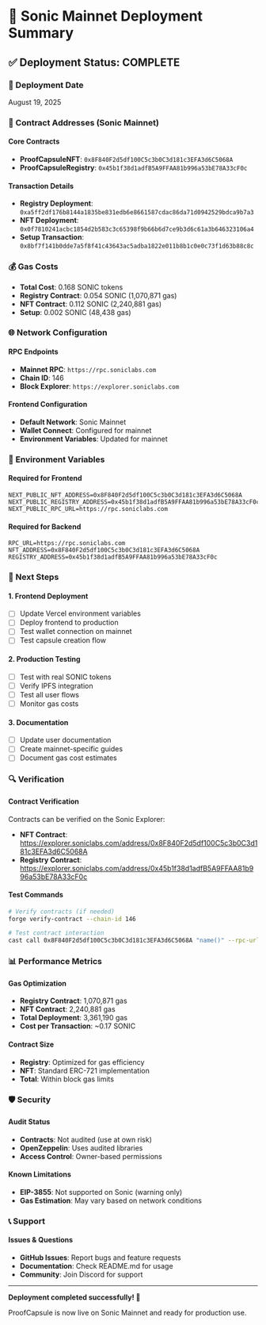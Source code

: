 # 🚀 Sonic Mainnet Deployment Summary

## ✅ Deployment Status: **COMPLETE**

### 📅 Deployment Date
August 19, 2025

### 🔗 Contract Addresses (Sonic Mainnet)

#### Core Contracts
- **ProofCapsuleNFT**: `0x8F840F2d5df100C5c3b0C3d181c3EFA3d6C5068A`
- **ProofCapsuleRegistry**: `0x45b1f38d1adfB5A9FFAA81b996a53bE78A33cF0c`

#### Transaction Details
- **Registry Deployment**: `0xa5ff2df176b8144a1835be831edb6e8661587cdac86da71d0942529bdca9b7a3`
- **NFT Deployment**: `0x0f7810241acbc1854d2b583c3c65398f9b66b6d7ce9b3d6c61a3b646323106a4`
- **Setup Transaction**: `0x8bf7f141b0dde7a5f8f41c43643ac5adba1822e011b8b1c0e0c73f1d63b88c8c`

### 💰 Gas Costs
- **Total Cost**: 0.168 SONIC tokens
- **Registry Contract**: 0.054 SONIC (1,070,871 gas)
- **NFT Contract**: 0.112 SONIC (2,240,881 gas)
- **Setup**: 0.002 SONIC (48,438 gas)

### 🌐 Network Configuration

#### RPC Endpoints
- **Mainnet RPC**: `https://rpc.soniclabs.com`
- **Chain ID**: 146
- **Block Explorer**: `https://explorer.soniclabs.com`

#### Frontend Configuration
- **Default Network**: Sonic Mainnet
- **Wallet Connect**: Configured for mainnet
- **Environment Variables**: Updated for mainnet

### 🔧 Environment Variables

#### Required for Frontend
```env
NEXT_PUBLIC_NFT_ADDRESS=0x8F840F2d5df100C5c3b0C3d181c3EFA3d6C5068A
NEXT_PUBLIC_REGISTRY_ADDRESS=0x45b1f38d1adfB5A9FFAA81b996a53bE78A33cF0c
NEXT_PUBLIC_RPC_URL=https://rpc.soniclabs.com
```

#### Required for Backend
```env
RPC_URL=https://rpc.soniclabs.com
NFT_ADDRESS=0x8F840F2d5df100C5c3b0C3d181c3EFA3d6C5068A
REGISTRY_ADDRESS=0x45b1f38d1adfB5A9FFAA81b996a53bE78A33cF0c
```

### 🎯 Next Steps

#### 1. Frontend Deployment
- [ ] Update Vercel environment variables
- [ ] Deploy frontend to production
- [ ] Test wallet connection on mainnet
- [ ] Test capsule creation flow

#### 2. Production Testing
- [ ] Test with real SONIC tokens
- [ ] Verify IPFS integration
- [ ] Test all user flows
- [ ] Monitor gas costs

#### 3. Documentation
- [ ] Update user documentation
- [ ] Create mainnet-specific guides
- [ ] Document gas cost estimates

### 🔍 Verification

#### Contract Verification
Contracts can be verified on the Sonic Explorer:
- **NFT Contract**: https://explorer.soniclabs.com/address/0x8F840F2d5df100C5c3b0C3d181c3EFA3d6C5068A
- **Registry Contract**: https://explorer.soniclabs.com/address/0x45b1f38d1adfB5A9FFAA81b996a53bE78A33cF0c

#### Test Commands
```bash
# Verify contracts (if needed)
forge verify-contract --chain-id 146

# Test contract interaction
cast call 0x8F840F2d5df100C5c3b0C3d181c3EFA3d6C5068A "name()" --rpc-url https://rpc.soniclabs.com
```

### 📊 Performance Metrics

#### Gas Optimization
- **Registry Contract**: 1,070,871 gas
- **NFT Contract**: 2,240,881 gas
- **Total Deployment**: 3,361,190 gas
- **Cost per Transaction**: ~0.17 SONIC

#### Contract Size
- **Registry**: Optimized for gas efficiency
- **NFT**: Standard ERC-721 implementation
- **Total**: Within block gas limits

### 🛡️ Security

#### Audit Status
- **Contracts**: Not audited (use at own risk)
- **OpenZeppelin**: Uses audited libraries
- **Access Control**: Owner-based permissions

#### Known Limitations
- **EIP-3855**: Not supported on Sonic (warning only)
- **Gas Estimation**: May vary based on network conditions

### 📞 Support

#### Issues & Questions
- **GitHub Issues**: Report bugs and feature requests
- **Documentation**: Check README.md for usage
- **Community**: Join Discord for support

---

**Deployment completed successfully! 🎉**

ProofCapsule is now live on Sonic Mainnet and ready for production use. 